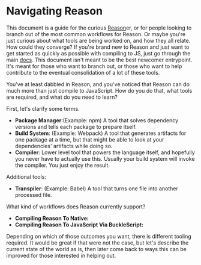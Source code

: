 # Navigating Reason

This document is a guide for the curious [Reason](https://reasonml.github.io/)er, or for people looking to branch out of the most common workflows for Reason. Or maybe you're just curious about what tools are being worked on, and how they all relate. How could they converge?
If you're brand new to Reason and just want to get started as quickly as possible with compiling to JS, just go through the main [docs](https://reasonml.github.io/). This document isn't meant to be the best newcomer entrypoint. It's meant for those who want to branch out, or those who want to help contribute to the eventual consolidation of a lot of these tools.

You've at least dabbled in Reason, and you've noticed that Reason can do much more than just compile to JavaScript. How do you do that, what tools are required, and what do you need to learn?

First, let's clarify some terms.

- **Package Manager**:(Example: npm) A tool that solves dependency versions and tells each package to prepare itself.
- **Build System**: (Example: Webpack) A tool that generates artifacts for one package at a time, but that might be able to look at your dependencies' artifacts while doing so.
- **Compiler**: Lower level tool that powers the language itself, and hopefully you never have to actually use this. Usually your build system will invoke the compiler. You just enjoy the result.

Additional tools:
- **Transpiler**: (Example: Babel) A tool that turns one file into another processed file.


What kind of workflows does Reason currently support?

- **Compiling Reason To Native:**
- **Compiling Reason To JavaScript Via BuckleScript:**


Depending on which of those outcomes you want, there is different tooling required. It would be great if that were not the case, but let's describe the current state of the world as is, then later come back to ways this can be improved for those interested in helping out.
